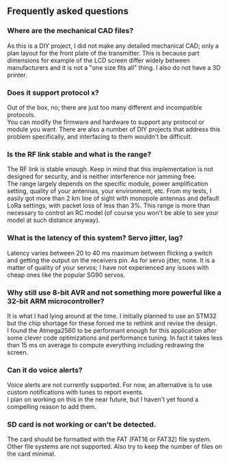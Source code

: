## Frequently asked questions

### Where are the mechanical CAD files?
As this is a DIY project, I did not make any detailed mechanical CAD; only a plan layout for the front plate of the transmitter. This is because part dimensions for example of the LCD screen differ widely between manufacturers and it is not a "one size fits all" thing. I also do not have a 3D printer.

### Does it support protocol x?
Out of the box, no; there are just too many different and incompatible protocols.  
You can modify the firmware and hardware to support any protocol or module you want. There are also a number of DIY projects that address this problem specifically, and interfacing to them wouldn't be difficult. 

### Is the RF link stable and what is the range?
The RF link is stable enough. Keep in mind that this implementation is not designed for security, and is neither interference nor jamming free.  
The range largely depends on the specific module, power amplification setting, quality of your antennas, your environment, etc. From my tests, I easily got more than 2 km line of sight with monopole antennas and default LoRa settings, with packet loss of less than 3%. This range is more than necessary to control an RC model (of course you won't be able to see your model at such distance anyway).

### What is the latency of this system? Servo jitter, lag? 
Latency varies between 20 to 40 ms maximum between flicking a switch and getting the output on the receivers pin.
As for servo jitter, none. It is a matter of quality of your servos; I have not experienced any issues
with cheap ones like the popular SG90 servos.

### Why still use 8-bit AVR and not something more powerful like a 32-bit ARM microcontroller? 
It is what I had lying around at the time. I initially planned to use an STM32 but the chip shortage for these 
forced me to rethink and revise the design.  
I found the Atmega2560 to be performant enough for this application after some clever code optimizations and performance tuning.
In fact it takes less than 15 ms on average to compute everything including redrawing the screen.

### Can it do voice alerts?
Voice alerts are not currently supported. For now, an alternative is to use custom notifications with tunes to report events.  
I plan on working on this in the near future, but I haven't yet found a compelling reason to add them.

### SD card is not working or can't be detected.
The card should be formatted with the FAT (FAT16 or FAT32) file system. Other file systems are not supported. Also try to keep
the number of files on the card minimal.
